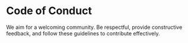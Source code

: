 # Code of Conduct
We aim for a welcoming community. Be respectful, provide constructive feedback, and follow these guidelines to contribute effectively.
